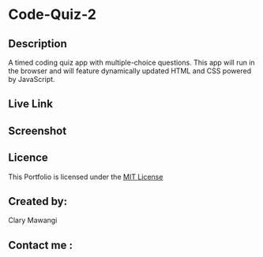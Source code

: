 # Code-Quiz-2

## Description

A timed coding quiz app with multiple-choice questions. This app will run in the browser and will feature dynamically updated HTML and CSS powered by JavaScript.

## Live Link

## Screenshot

## Licence

This Portfolio is licensed under the [MIT License](./LICENSE)

## Created by:

Clary Mawangi

## Contact me :



